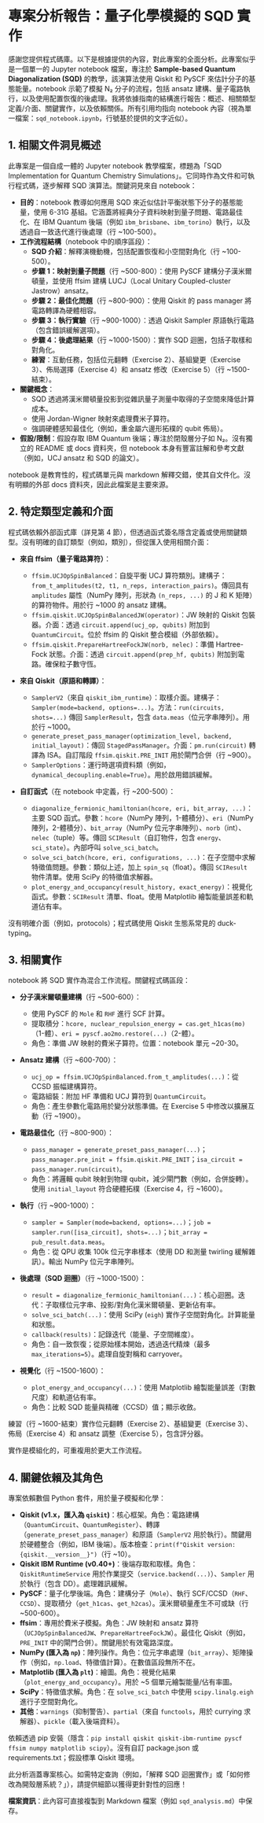 # 專案分析報告：量子化學模擬的 SQD 實作

感謝您提供程式碼庫。以下是根據提供的內容，對此專案的全面分析。此專案似乎是一個單一的 Jupyter notebook 檔案，專注於 **Sample-based Quantum Diagonalization (SQD)** 的教學，該演算法使用 Qiskit 和 PySCF 來估計分子的基態能量。notebook 示範了模擬 N₂ 分子的流程，包括 ansatz 建構、量子電路執行，以及使用配置恢復的後處理。我將依據指南的結構進行報告：概述、相關類型定義/介面、關鍵實作，以及依賴關係。所有引用均指向 notebook 內容（視為單一檔案：`sqd_notebook.ipynb`，行號基於提供的文字近似）。

## 1. 相關文件洞見概述
此專案是一個自成一體的 Jupyter notebook 教學檔案，標題為「SQD Implementation for Quantum Chemistry Simulations」。它同時作為文件和可執行程式碼，逐步解釋 SQD 演算法。關鍵洞見來自 notebook：

- **目的**：notebook 教導如何應用 SQD 來近似估計平衡狀態下分子的基態能量，使用 6-31G 基組。它涵蓋將經典分子資料映射到量子問題、電路最佳化、在 IBM Quantum 後端（例如 `ibm_brisbane`、`ibm_torino`）執行，以及透過自一致迭代進行後處理（行 ~100-500）。
- **工作流程結構**（notebook 中的順序區段）：
  - **SQD 介紹**：解釋演機動機，包括配置恢復和小空間對角化（行 ~100-500）。
  - **步驟 1：映射到量子問題**（行 ~500-800）：使用 PySCF 建構分子漢米爾頓量，並使用 ffsim 建構 LUCJ（Local Unitary Coupled-cluster Jastrow）ansatz。
  - **步驟 2：最佳化問題**（行 ~800-900）：使用 Qiskit 的 pass manager 將電路轉譯為硬體相容。
  - **步驟 3：執行實驗**（行 ~900-1000）：透過 Qiskit Sampler 原語執行電路（包含錯誤緩解選項）。
  - **步驟 4：後處理結果**（行 ~1000-1500）：實作 SQD 迴圈，包括子取樣和對角化。
  - **練習**：互動任務，包括位元翻轉（Exercise 2）、基組變更（Exercise 3）、佈局選擇（Exercise 4）和 ansatz 修改（Exercise 5）（行 ~1500-結束）。
- **關鍵概念**：
  - SQD 透過將漢米爾頓量投影到從雜訊量子測量中取得的子空間來降低計算成本。
  - 使用 Jordan-Wigner 映射來處理費米子算符。
  - 強調硬體感知最佳化（例如，重金屬六邊形拓樸的 qubit 佈局）。
- **假設/限制**：假設存取 IBM Quantum 後端；專注於閉殼層分子如 N₂。沒有獨立的 README 或 docs 資料夾，但 notebook 本身有豐富註解和參考文獻（例如，UCJ ansatz 和 SQD 的論文）。

notebook 是教育性的，程式碼單元與 markdown 解釋交錯，使其自文件化。沒有明顯的外部 docs 資料夾，因此此檔案是主要來源。

## 2. 特定類型定義和介面
程式碼依賴外部函式庫（詳見第 4 節），但透過函式簽名隱含定義或使用關鍵類型。沒有明確的自訂類型（例如，類別），但從匯入使用相關介面：

- **來自 ffsim（量子電路算符）**：
  - `ffsim.UCJOpSpinBalanced`：自旋平衡 UCJ 算符類別。建構子：`from_t_amplitudes(t2, t1, n_reps, interaction_pairs)`。傳回具有 `amplitudes` 屬性（NumPy 陣列，形狀為 `(n_reps, ...)` 的 J 和 K 矩陣）的算符物件。用於行 ~1000 的 ansatz 建構。
  - `ffsim.qiskit.UCJOpSpinBalancedJW(operator)`：JW 映射的 Qiskit 包裝器。介面：透過 `circuit.append(ucj_op, qubits)` 附加到 `QuantumCircuit`。位於 ffsim 的 Qiskit 整合模組（外部依賴）。
  - `ffsim.qiskit.PrepareHartreeFockJW(norb, nelec)`：準備 Hartree-Fock 狀態。介面：透過 `circuit.append(prep_hf, qubits)` 附加到電路。確保粒子數守恆。

- **來自 Qiskit（原語和轉譯）**：
  - `SamplerV2`（來自 `qiskit_ibm_runtime`）：取樣介面。建構子：`Sampler(mode=backend, options=...)`。方法：`run(circuits, shots=...)` 傳回 `SamplerResult`，包含 `data.meas`（位元字串陣列）。用於行 ~1000。
  - `generate_preset_pass_manager(optimization_level, backend, initial_layout)`：傳回 `StagedPassManager`。介面：`pm.run(circuit)` 轉譯為 ISA。自訂階段 `ffsim.qiskit.PRE_INIT` 用於閘門合併（行 ~900）。
  - `SamplerOptions`：運行時選項資料類（例如，`dynamical_decoupling.enable=True`）。用於啟用錯誤緩解。

- **自訂函式**（在 notebook 中定義，行 ~200-500）：
  - `diagonalize_fermionic_hamiltonian(hcore, eri, bit_array, ...)`：主要 SQD 函式。參數：`hcore`（NumPy 陣列，1-體積分）、`eri`（NumPy 陣列，2-體積分）、`bit_array`（NumPy 位元字串陣列）、`norb`（int）、`nelec`（tuple）等。傳回 `SCIResult`（自訂物件，包含 `energy`、`sci_state`）。內部呼叫 `solve_sci_batch`。
  - `solve_sci_batch(hcore, eri, configurations, ...)`：在子空間中求解特徵值問題。參數：類似上述，加上 `spin_sq`（float）。傳回 `SCIResult` 物件清單。使用 SciPy 的特徵值求解器。
  - `plot_energy_and_occupancy(result_history, exact_energy)`：視覺化函式。參數：`SCIResult` 清單、float。使用 Matplotlib 繪製能量誤差和軌道佔有率。

沒有明確介面（例如，protocols）；程式碼使用 Qiskit 生態系常見的 duck-typing。

## 3. 相關實作
notebook 將 SQD 實作為混合工作流程。關鍵程式碼區段：

- **分子漢米爾頓量建構**（行 ~500-600）：
  - 使用 PySCF 的 `Mole` 和 `RHF` 進行 SCF 計算。
  - 提取積分：`hcore, nuclear_repulsion_energy = cas.get_h1cas(mo)`（1-體）、`eri = pyscf.ao2mo.restore(...)`（2-體）。
  - 角色：準備 JW 映射的費米子算符。位置：notebook 單元 ~20-30。

- **Ansatz 建構**（行 ~600-700）：
  - `ucj_op = ffsim.UCJOpSpinBalanced.from_t_amplitudes(...)`：從 CCSD 振幅建構算符。
  - 電路組裝：附加 HF 準備和 UCJ 算符到 `QuantumCircuit`。
  - 角色：產生參數化電路用於變分狀態準備。在 Exercise 5 中修改以擴展互動（行 ~1900）。

- **電路最佳化**（行 ~800-900）：
  - `pass_manager = generate_preset_pass_manager(...)`；`pass_manager.pre_init = ffsim.qiskit.PRE_INIT`；`isa_circuit = pass_manager.run(circuit)`。
  - 角色：將邏輯 qubit 映射到物理 qubit，減少閘門數（例如，合併旋轉）。使用 `initial_layout` 符合硬體拓樸（Exercise 4，行 ~1600）。

- **執行**（行 ~900-1000）：
  - `sampler = Sampler(mode=backend, options=...)`；`job = sampler.run([isa_circuit], shots=...)`；`bit_array = pub_result.data.meas`。
  - 角色：從 QPU 收集 100k 位元字串樣本（使用 DD 和測量 twirling 緩解雜訊）。輸出 NumPy 位元字串陣列。

- **後處理（SQD 迴圈）**（行 ~1000-1500）：
  - `result = diagonalize_fermionic_hamiltonian(...)`：核心迴圈。迭代：子取樣位元字串、投影/對角化漢米爾頓量、更新佔有率。
  - `solve_sci_batch(...)`：使用 SciPy (`eigh`) 實作子空間對角化。計算能量和狀態。
  - `callback(results)`：記錄迭代（能量、子空間維度）。
  - 角色：自一致恢復；從原始樣本開始，透過迭代精煉（最多 `max_iterations=5`）。處理自旋對稱和 carryover。

- **視覺化**（行 ~1500-1600）：
  - `plot_energy_and_occupancy(...)`：使用 Matplotlib 繪製能量誤差（對數尺度）和軌道佔有率。
  - 角色：比較 SQD 能量與精確（CCSD）值；顯示收斂。

練習（行 ~1600-結束）實作位元翻轉（Exercise 2）、基組變更（Exercise 3）、佈局（Exercise 4）和 ansatz 調整（Exercise 5），包含評分器。

實作是模組化的，可重複用於更大工作流程。

## 4. 關鍵依賴及其角色
專案依賴數個 Python 套件，用於量子模擬和化學：

- **Qiskit (v1.x，匯入為 `qiskit`)**：核心框架。角色：電路建構（`QuantumCircuit`、`QuantumRegister`）、轉譯（`generate_preset_pass_manager`）和原語（`SamplerV2` 用於執行）。關鍵用於硬體整合（例如，IBM 後端）。版本檢查：`print(f"Qiskit version: {qiskit.__version__}")`（行 ~10）。
- **Qiskit IBM Runtime (v0.40+)**：後端存取和取樣。角色：`QiskitRuntimeService` 用於作業提交（`service.backend(...)`）、`Sampler` 用於執行（包含 DD）。處理雜訊緩解。
- **PySCF**：量子化學後端。角色：建構分子（`Mole`）、執行 SCF/CCSD（`RHF`、`CCSD`）、提取積分（`get_h1cas`、`get_h2cas`）。漢米爾頓量產生不可或缺（行 ~500-600）。
- **ffsim**：專用於費米子模擬。角色：JW 映射和 ansatz 算符（`UCJOpSpinBalancedJW`、`PrepareHartreeFockJW`）。最佳化 Qiskit（例如，`PRE_INIT` 中的閘門合併）。關鍵用於有效電路深度。
- **NumPy (匯入為 `np`)**：陣列操作。角色：位元字串處理（`bit_array`）、矩陣操作（例如，`np.load`、特徵值計算）。在數值區段無所不在。
- **Matplotlib (匯入為 `plt`)**：繪圖。角色：視覺化結果（`plot_energy_and_occupancy`）。用於 ~5 個單元繪製能量/佔有率圖。
- **SciPy**：特徵值求解。角色：在 `solve_sci_batch` 中使用 `scipy.linalg.eigh` 進行子空間對角化。
- **其他**：`warnings`（抑制警告）、`partial`（來自 `functools`，用於 currying 求解器）、`pickle`（載入後端資料）。

依賴透過 pip 安裝（隱含：`pip install qiskit qiskit-ibm-runtime pyscf ffsim numpy matplotlib scipy`）。沒有自訂 package.json 或 requirements.txt；假設標準 Qiskit 環境。

此分析涵蓋專案核心。如需特定查詢（例如，「解釋 SQD 迴圈實作」或「如何修改為開殼層系統？」），請提供細節以獲得更針對性的回應！

**檔案資訊**：此內容可直接複製到 Markdown 檔案（例如 `sqd_analysis.md`）中保存。